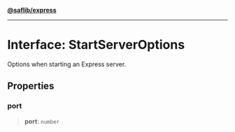 [**@saflib/express**](../index.md)

---

# Interface: StartServerOptions

Options when starting an Express server.

## Properties

### port

> **port**: `number`
